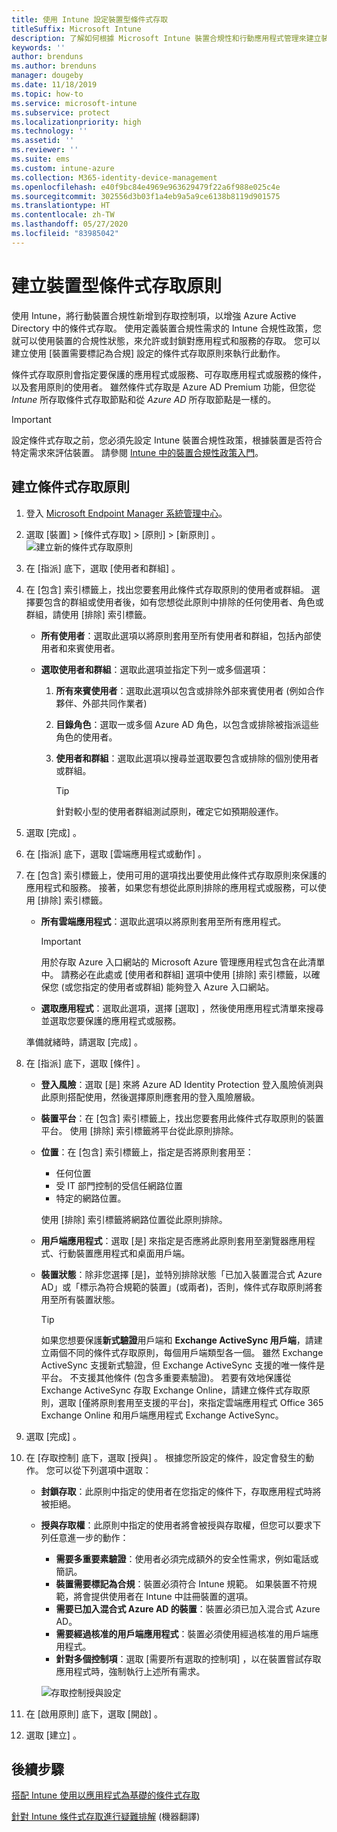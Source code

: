 ```yaml
---
title: 使用 Intune 設定裝置型條件式存取
titleSuffix: Microsoft Intune
description: 了解如何根據 Microsoft Intune 裝置合規性和行動應用程式管理來建立裝置型條件式存取原則。
keywords: ''
author: brenduns
ms.author: brenduns
manager: dougeby
ms.date: 11/18/2019
ms.topic: how-to
ms.service: microsoft-intune
ms.subservice: protect
ms.localizationpriority: high
ms.technology: ''
ms.assetid: ''
ms.reviewer: ''
ms.suite: ems
ms.custom: intune-azure
ms.collection: M365-identity-device-management
ms.openlocfilehash: e40f9bc84e4969e963629479f22a6f988e025c4e
ms.sourcegitcommit: 302556d3b03f1a4eb9a5a9ce6138b8119d901575
ms.translationtype: HT
ms.contentlocale: zh-TW
ms.lasthandoff: 05/27/2020
ms.locfileid: "83985042"
---
```

# <a name="create-a-device-based-conditional-access-policy"></a>建立裝置型條件式存取原則

使用 Intune，將行動裝置合規性新增到存取控制項，以增強 Azure Active Directory 中的條件式存取。 使用定義裝置合規性需求的 Intune 合規性政策，您就可以使用裝置的合規性狀態，來允許或封鎖對應用程式和服務的存取。 您可以建立使用 [裝置需要標記為合規]  設定的條件式存取原則來執行此動作。

條件式存取原則會指定要保護的應用程式或服務、可存取應用程式或服務的條件，以及套用原則的使用者。 雖然條件式存取是 Azure AD Premium 功能，但您從 *Intune* 所存取條件式存取節點和從 *Azure AD* 所存取節點是一樣的。

> [!IMPORTANT]
> 設定條件式存取之前，您必須先設定 Intune 裝置合規性政策，根據裝置是否符合特定需求來評估裝置。 請參閱 [Intune 中的裝置合規性政策入門](device-compliance-get-started.md)。

## <a name="create-conditional-access-policy"></a>建立條件式存取原則

1. 登入 [Microsoft Endpoint Manager 系統管理中心](https://go.microsoft.com/fwlink/?linkid=2109431)。

2. 選取 [裝置]   > [條件式存取]   > [原則]   > [新原則]  。
  ![建立新的條件式存取原則](./media/create-conditional-access-intune/create-ca.png)

3. 在 [指派]  底下，選取 [使用者和群組]  。

4. 在 [包含]  索引標籤上，找出您要套用此條件式存取原則的使用者或群組。 選擇要包含的群組或使用者後，如有您想從此原則中排除的任何使用者、角色或群組，請使用 [排除]  索引標籤。

   - **所有使用者**：選取此選項以將原則套用至所有使用者和群組，包括內部使用者和來賓使用者。

   - **選取使用者和群組**：選取此選項並指定下列一或多個選項：
  
     1. **所有來賓使用者**：選取此選項以包含或排除外部來賓使用者 (例如合作夥伴、外部共同作業者)

     2. **目錄角色**：選取一或多個 Azure AD 角色，以包含或排除被指派這些角色的使用者。

     3. **使用者和群組**：選取此選項以搜尋並選取要包含或排除的個別使用者或群組。

        > [!TIP]
        > 針對較小型的使用者群組測試原則，確定它如預期般運作。

5. 選取 [完成]  。

6. 在 [指派]  底下，選取 [雲端應用程式或動作]  。

7. 在 [包含]  索引標籤上，使用可用的選項找出要使用此條件式存取原則來保護的應用程式和服務。 接著，如果您有想從此原則排除的應用程式或服務，可以使用 [排除]  索引標籤。

   - **所有雲端應用程式**：選取此選項以將原則套用至所有應用程式。
     > [!IMPORTANT]
     > 用於存取 Azure 入口網站的 Microsoft Azure 管理應用程式包含在此清單中。 請務必在此處或 [使用者和群組]  選項中使用 [排除]  索引標籤，以確保您 (或您指定的使用者或群組) 能夠登入 Azure 入口網站。 

   - **選取應用程式**：選取此選項，選擇 [選取]  ，然後使用應用程式清單來搜尋並選取您要保護的應用程式或服務。

   準備就緒時，請選取 [完成]  。

8. 在 [指派]  底下，選取 [條件]  。

   - **登入風險**：選取 [是]  來將 Azure AD Identity Protection 登入風險偵測與此原則搭配使用，然後選擇原則應套用的登入風險層級。

   - **裝置平台**：在 [包含]  索引標籤上，找出您要套用此條件式存取原則的裝置平台。 使用 [排除]  索引標籤將平台從此原則排除。

   - **位置**：在 [包含]  索引標籤上，指定是否將原則套用至：
     - 任何位置
     - 受 IT 部門控制的受信任網路位置
     - 特定的網路位置。

     使用 [排除]  索引標籤將網路位置從此原則排除。

   - **用戶端應用程式**：選取 [是]  來指定是否應將此原則套用至瀏覽器應用程式、行動裝置應用程式和桌面用戶端。

   - **裝置狀態**：除非您選擇 [是]，並特別排除狀態「已加入裝置混合式 Azure AD」或「標示為符合規範的裝置」(或兩者)，否則，條件式存取原則將套用至所有裝置狀態。

     > [!TIP]
     > 如果您想要保護**新式驗證**用戶端和 **Exchange ActiveSync 用戶端**，請建立兩個不同的條件式存取原則，每個用戶端類型各一個。 雖然 Exchange ActiveSync 支援新式驗證，但 Exchange ActiveSync 支援的唯一條件是平台。 不支援其他條件 (包含多重要素驗證)。 若要有效地保護從 Exchange ActiveSync 存取 Exchange Online，請建立條件式存取原則，選取 [僅將原則套用至支援的平台]，來指定雲端應用程式 Office 365 Exchange Online 和用戶端應用程式 Exchange ActiveSync。

9. 選取 [完成]  。

10. 在 [存取控制]  底下，選取 [授與]  。 根據您所設定的條件，設定會發生的動作。  您可以從下列選項中選取：

    - **封鎖存取**：此原則中指定的使用者在您指定的條件下，存取應用程式時將被拒絕。
    - **授與存取權**：此原則中指定的使用者將會被授與存取權，但您可以要求下列任意進一步的動作：
      - **需要多重要素驗證**：使用者必須完成額外的安全性需求，例如電話或簡訊。
      - **裝置需要標記為合規**：裝置必須符合 Intune 規範。 如果裝置不符規範，將會提供使用者在 Intune 中註冊裝置的選項。
      - **需要已加入混合式 Azure AD 的裝置**：裝置必須已加入混合式 Azure AD。
      - **需要經過核准的用戶端應用程式**：裝置必須使用經過核准的用戶端應用程式。 
      - **針對多個控制項**：選取 [需要所有選取的控制項]  ，以在裝置嘗試存取應用程式時，強制執行上述所有需求。

      ![存取控制授與設定](./media/create-conditional-access-intune/create-ca-grant-access-settings.png)

11. 在 [啟用原則]  底下，選取 [開啟]  。

12. 選取 [建立]  。

## <a name="next-steps"></a>後續步驟

[搭配 Intune 使用以應用程式為基礎的條件式存取](app-based-conditional-access-intune.md)

[針對 Intune 條件式存取進行疑難排解](https://support.microsoft.com/help/4456106) \(機器翻譯\)
